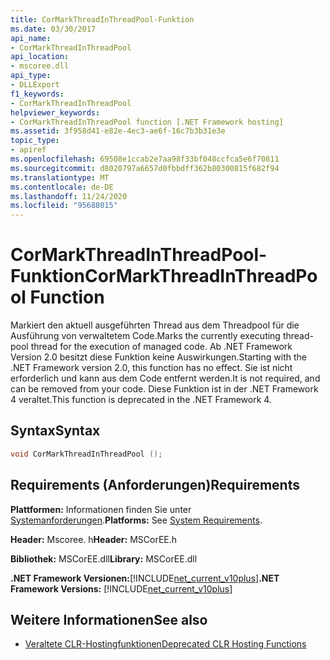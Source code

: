 ```yaml
---
title: CorMarkThreadInThreadPool-Funktion
ms.date: 03/30/2017
api_name:
- CorMarkThreadInThreadPool
api_location:
- mscoree.dll
api_type:
- DLLExport
f1_keywords:
- CorMarkThreadInThreadPool
helpviewer_keywords:
- CorMarkThreadInThreadPool function [.NET Framework hosting]
ms.assetid: 3f958d41-e82e-4ec3-ae6f-16c7b3b31e3e
topic_type:
- apiref
ms.openlocfilehash: 69508e1ccab2e7aa98f33bf048ccfca5e6f70811
ms.sourcegitcommit: d8020797a6657d0fbbdff362b80300815f682f94
ms.translationtype: MT
ms.contentlocale: de-DE
ms.lasthandoff: 11/24/2020
ms.locfileid: "95688015"
---
```

# <a name="cormarkthreadinthreadpool-function"></a><span data-ttu-id="9953d-102">CorMarkThreadInThreadPool-Funktion</span><span class="sxs-lookup"><span data-stu-id="9953d-102">CorMarkThreadInThreadPool Function</span></span>

<span data-ttu-id="9953d-103">Markiert den aktuell ausgeführten Thread aus dem Threadpool für die Ausführung von verwaltetem Code.</span><span class="sxs-lookup"><span data-stu-id="9953d-103">Marks the currently executing thread-pool thread for the execution of managed code.</span></span> <span data-ttu-id="9953d-104">Ab .NET Framework Version 2.0 besitzt diese Funktion keine Auswirkungen.</span><span class="sxs-lookup"><span data-stu-id="9953d-104">Starting with the .NET Framework version 2.0, this function has no effect.</span></span> <span data-ttu-id="9953d-105">Sie ist nicht erforderlich und kann aus dem Code entfernt werden.</span><span class="sxs-lookup"><span data-stu-id="9953d-105">It is not required, and can be removed from your code.</span></span> <span data-ttu-id="9953d-106">Diese Funktion ist in der .NET Framework 4 veraltet.</span><span class="sxs-lookup"><span data-stu-id="9953d-106">This function is deprecated in the .NET Framework 4.</span></span>  
  
## <a name="syntax"></a><span data-ttu-id="9953d-107">Syntax</span><span class="sxs-lookup"><span data-stu-id="9953d-107">Syntax</span></span>  
  
```cpp  
void CorMarkThreadInThreadPool ();  
```  
  
## <a name="requirements"></a><span data-ttu-id="9953d-108">Requirements (Anforderungen)</span><span class="sxs-lookup"><span data-stu-id="9953d-108">Requirements</span></span>  

 <span data-ttu-id="9953d-109">**Plattformen:** Informationen finden Sie unter [Systemanforderungen](../../get-started/system-requirements.md).</span><span class="sxs-lookup"><span data-stu-id="9953d-109">**Platforms:** See [System Requirements](../../get-started/system-requirements.md).</span></span>  
  
 <span data-ttu-id="9953d-110">**Header:** Mscoree. h</span><span class="sxs-lookup"><span data-stu-id="9953d-110">**Header:** MSCorEE.h</span></span>  
  
 <span data-ttu-id="9953d-111">**Bibliothek:** MSCorEE.dll</span><span class="sxs-lookup"><span data-stu-id="9953d-111">**Library:** MSCorEE.dll</span></span>  
  
 <span data-ttu-id="9953d-112">**.NET Framework Versionen:**[!INCLUDE[net_current_v10plus](../../../../includes/net-current-v10plus-md.md)]</span><span class="sxs-lookup"><span data-stu-id="9953d-112">**.NET Framework Versions:** [!INCLUDE[net_current_v10plus](../../../../includes/net-current-v10plus-md.md)]</span></span>  
  
## <a name="see-also"></a><span data-ttu-id="9953d-113">Weitere Informationen</span><span class="sxs-lookup"><span data-stu-id="9953d-113">See also</span></span>

- [<span data-ttu-id="9953d-114">Veraltete CLR-Hostingfunktionen</span><span class="sxs-lookup"><span data-stu-id="9953d-114">Deprecated CLR Hosting Functions</span></span>](deprecated-clr-hosting-functions.md)
